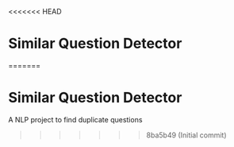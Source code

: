 <<<<<<< HEAD
# Similar Question Detector
=======
# Similar Question Detector
A NLP project to find duplicate questions
>>>>>>> 8ba5b49 (Initial commit)

